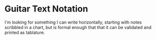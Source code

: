 # Guitar Text Notation

I'm looking for something I can write horizontally, starting with notes scribbled in a chart, but is formal enough that that it can be validated and printed as tablature.


